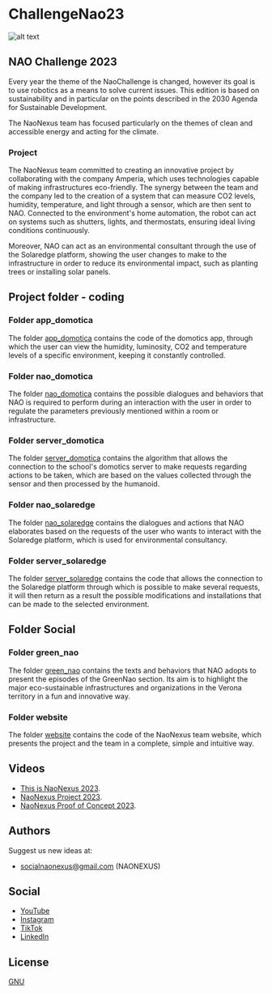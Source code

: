 # ChallengeNao23

![alt text](https://github.com/NaoNexus/ChallengeNao23/blob/main/images/logo_con_scritta.png)

## NAO Challenge 2023

Every year the theme of the NaoChallenge is changed, however its goal is to use robotics as a means to solve current issues. This edition is based on sustainability and in particular on the points described in the 2030 Agenda for Sustainable Development.

The NaoNexus team has focused particularly on the themes of clean and accessible energy and acting for the climate.

### Project

The NaoNexus team committed to creating an innovative project by collaborating with the company Amperia, which uses technologies capable of making infrastructures eco-friendly. The synergy between the team and the company led to the creation of a system that can measure CO2 levels, humidity, temperature, and light through a sensor, which are then sent to NAO. Connected to the environment's home automation, the robot can act on systems such as shutters, lights, and thermostats, ensuring ideal living conditions continuously.

Moreover, NAO can act as an environmental consultant through the use of the Solaredge platform, showing the user changes to make to the infrastructure in order to reduce its environmental impact, such as planting trees or installing solar panels.


## Project folder - coding

### Folder app_domotica

The folder [app_domotica](https://github.com/NaoNexus/ChallengeNao23/tree/main/coding/app_domotica) contains the code of the domotics app, through which the user can view the humidity, luminosity, CO2 and temperature levels of a specific environment, keeping it constantly controlled. 

### Folder nao_domotica

The folder [nao_domotica](https://github.com/NaoNexus/ChallengeNao23/tree/main/coding/nao_domotica) contains the possible dialogues and behaviors that NAO is required to perform during an interaction with the user in order to regulate the parameters previously mentioned within a room or infrastructure.

### Folder server_domotica

The folder [server_domotica](https://github.com/NaoNexus/ChallengeNao23/tree/main/coding/server_domotica) contains the algorithm that allows the connection to the school's domotics server to make requests regarding actions to be taken, which are based on the values collected through the sensor and then processed by the humanoid.
### Folder nao_solaredge

The folder [nao_solaredge](https://github.com/NaoNexus/ChallengeNao23/tree/main/coding/nao_solaredge) contains the dialogues and actions that NAO elaborates based on the requests of the user who wants to interact with the Solaredge platform, which is used for environmental consultancy.

### Folder server_solaredge

The folder [server_solaredge](https://github.com/NaoNexus/ChallengeNao23/tree/main/coding/server_solaredge) contains the code that allows the connection to the Solaredge platform through which is possible to make several requests, it will then return as a result the possible modifications and installations that can be made to the selected environment.

## Folder Social

### Folder green_nao

The folder [green_nao](https://github.com/NaoNexus/ChallengeNao23/tree/main/social/green_nao) contains the texts and behaviors that NAO adopts to present the episodes of the GreenNao section. Its aim is to highlight the major eco-sustainable infrastructures and organizations in the Verona territory in a fun and innovative way.

### Folder website

The folder [website](https://github.com/NaoNexus/ChallengeNao23/tree/main/social/website/site_main_2023) contains the code of the NaoNexus team website, which presents the project and the team in a complete, simple and intuitive way.

## Videos

* [This is NaoNexus 2023](https://youtu.be/nMHxEpuZrS0).
* [NaoNexus Project 2023](https://www.youtube.com/watch?v=0Ca0xjzlff8).
* [NaoNexus Proof of Concept 2023](https://www.youtube.com/watch?v=cLdwZzqezmg).


## Authors

Suggest us new ideas at:

* socialnaonexus@gmail.com (NAONEXUS)

## Social

* [YouTube](https://www.youtube.com/channel/UCGr9x7Fr44V628GJXwMe4Pg/videos)
* [Instagram](https://www.instagram.com/naonexus/)
* [TikTok](https://www.tiktok.com/@naonexus)
* [LinkedIn](https://www.linkedin.com/in/nao-nexus-95b929208/?originalSubdomain=it)

## License

[GNU](https://www.gnu.org/licenses/gpl-3.0.html)
